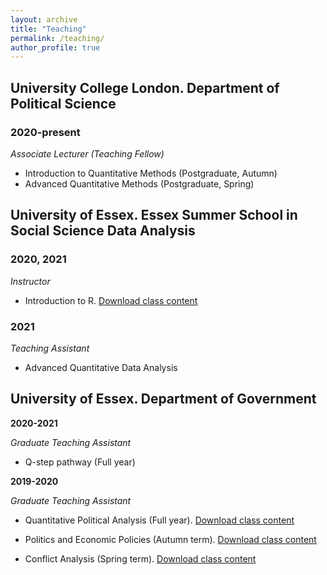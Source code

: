 ```yaml
---
layout: archive
title: "Teaching"
permalink: /teaching/
author_profile: true
---
```

## University College London. Department of Political Science

### 2020-present

_Associate Lecturer (Teaching Fellow)_

- Introduction to Quantitative Methods (Postgraduate, Autumn)
- Advanced Quantitative Methods (Postgraduate, Spring)

## University of Essex. Essex Summer School in Social Science Data Analysis

### 2020, 2021

_Instructor_

- Introduction to R. [Download class content](https://github.com/lorenzo-crippa/Intro_to_R)

### 2021

_Teaching Assistant_

- Advanced Quantitative Data Analysis

## University of Essex. Department of Government

**2020-2021**

_Graduate Teaching Assistant_

- Q-step pathway (Full year)

**2019-2020**

_Graduate Teaching Assistant_

- Quantitative Political Analysis (Full year). [Download class content](https://github.com/lorenzo-crippa/GV300)

- Politics and Economic Policies (Autumn term). [Download class content](https://github.com/lorenzo-crippa/GV120)

- Conflict Analysis (Spring term). [Download class content](https://github.com/lorenzo-crippa/GV217)


